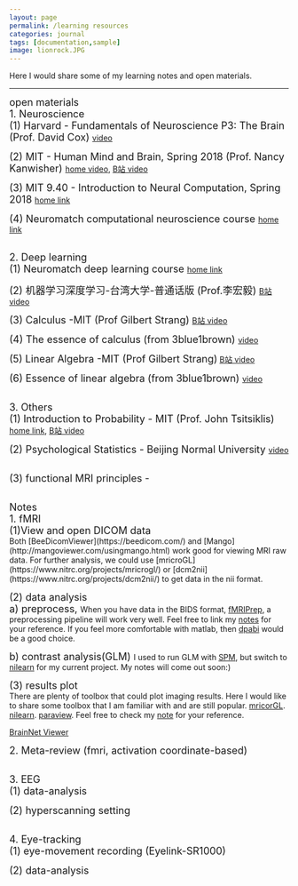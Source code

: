 ```yaml
---
layout: page
permalink: /learning resources
categories: journal
tags: [documentation,sample]
image: lionrock.JPG
---
```


Here I would share some of my learning notes and open materials. <br>

---
<font size="4.5"> open materials </font> <br>
<font size="4.5"> 1. Neuroscience </font> <br>
<font size="4"> (1) Harvard - Fundamentals of Neuroscience P3: The Brain (Prof. David Cox) </font> 
[video](https://www.bilibili.com/video/av41830186/?p=1) <br>

<font size="4"> (2) MIT - Human Mind and Brain, Spring 2018 (Prof. Nancy Kanwisher) </font> 
[home video](https://nancysbraintalks.mit.edu/course/9-11-the-human-brain), [B站 video](https://www.bilibili.com/video/av24615914/?p=1) <br>

<font size="4"> (3) MIT 9.40 - Introduction to Neural Computation, Spring 2018 </font> 
[home link](https://ocw.mit.edu/courses/9-40-introduction-to-neural-computation-spring-2018/) <br>

<font size="4"> (4) Neuromatch computational neuroscience course </font> 
[home link](https://compneuro.neuromatch.io/tutorials/intro.html) <br>
<br>

<font size="4.5"> 2. Deep learning </font> <br>
<font size="4"> (1) Neuromatch deep learning course </font> 
[home link](https://deeplearning.neuromatch.io/tutorials/intro.html) <br>

<font size="4"> (2) 机器学习深度学习-台湾大学-普通话版 (Prof.李宏毅) </font> 
[B站 video](https://www.bilibili.com/video/BV1JE411g7XF)<br>

<font size="4"> (3) Calculus -MIT (Prof Gilbert Strang) </font> 
[B站 video](https://www.bilibili.com/video/BV18z411b731) <br>
 
<font size="4"> (4) The essence of calculus (from 3blue1brown) </font> 
[video](https://www.youtube.com/watch?v=WUvTyaaNkzM&list=PLZHQObOWTQDMsr9K-rj53DwVRMYO3t5Yr)  <br>

<font size="4"> (5) Linear Algebra -MIT (Prof Gilbert Strang)</font> 
[B站 video](https://www.bilibili.com/video/BV1at411d79w) <br>

<font size="4"> (6) Essence of linear algebra (from 3blue1brown) </font> 
[video](https://www.youtube.com/watch?v=fNk_zzaMoSs&list=PLZHQObOWTQDPD3MizzM2xVFitgF8hE_ab)  <br>
<br>

<font size="4.5"> 3. Others </font> <br>
<font size="4"> (1) Introduction to Probability - MIT (Prof. John Tsitsiklis) </font> 
[home link](https://ocw.mit.edu/courses/res-6-012-introduction-to-probability-spring-2018/), [B站 video](https://www.bilibili.com/video/BV1LE411B7ir) <br>

<font size="4"> (2) Psychological Statistics - Beijing Normal University </font> 
[video](https://www.youtube.com/playlist?list=PLNybgro6DM2H7mmTV7eBBH-0nW7rtrypo) <br>
<br>

<font size="4"> (3) functional MRI principles -  </font> 

<br>
<font size="4.5"> Notes </font> <br>
<font size="4.5">  1. fMRI </font> <br>
<font size="4"> (1)View and open DICOM data </font>  <br>
Both [BeeDicomViewer](https://beedicom.com/) and [Mango](http://mangoviewer.com/usingmango.html) work good for viewing MRI raw data. 
For further analysis, we could use [mricroGL](https://www.nitrc.org/projects/mricrogl/) or [dcm2nii](https://www.nitrc.org/projects/dcm2nii/) to get data in the nii format.

<font size="4"> (2) data analysis </font>  <br>
<font size="4"> a) preprocess,  </font>
When you have data in the BIDS format, [fMRIPrep](https://fmriprep.org/en/stable/), a preprocessing pipeline will work very well. Feel free to link my [notes](https://www.evernote.com/shard/s721/sh/c0f52dc3-a373-afc1-d57c-da19eb7e8ae2/hn3E1th6vOlWhKrLNENrQtWp6H85a-ejgoelDlEN6Zj4vieru_2fIXZrrg) for your reference. 
If you feel more comfortable with matlab, then [dpabi](http://rfmri.org/DPABI) would be a good choice.

<font size="4"> b) contrast analysis(GLM) </font>
I used to run GLM with [SPM](https://www.fil.ion.ucl.ac.uk/spm/course/slides23-oct/), but switch to [nilearn](https://nilearn.github.io/stable/index.html) for my current project. My notes will come out soon:) <br>

<font size="4">(3) results plot </font> <br>
There are plenty of toolbox that could plot imaging results. Here I would like to share some toolbox that I am familiar with and are still popular.
[mricorGL](https://www.nitrc.org/projects/mricrogl).
[nilearn](https://nilearn.github.io/stable/plotting/index.html).
[paraview](https://docs.paraview.org/en/latest/). Feel free to check my [note](https://www.notion.so/ParaView-for-plotting-cluster-activation-4c6d74afee8640649330c83957a6ffec?pvs=4) for your reference.

[BrainNet Viewer](https://www.nitrc.org/projects/bnv/)

<font size="4.5">  2. Meta-review (fmri, activation coordinate-based) </font> <br>

<br>
<font size="4.5">  3. EEG </font> <br>
<font size="4"> (1) data-analysis </font> <br>

<font size="4"> (2) hyperscanning setting </font> <br>

<br>
<font size="4.5">  4. Eye-tracking </font> <br>
<font size="4"> (1) eye-movement recording (Eyelink-SR1000) </font> <br>


<font size="4"> (2) data-analysis </font> <br>
<br>
<br>



 